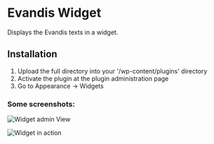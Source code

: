 # Evandis Widget
Displays the Evandis texts in a widget.

## Installation
1. Upload the full directory into your '/wp-content/plugins' directory
2. Activate the plugin at the plugin administration page
3. Go to Appearance -> Widgets

### Some screenshots:

![Widget admin View](https://evandis.fr/widget/images/screenshot-1.png)

![Widget in action](https://evandis.fr/widget/images/screenshot-2.png)
